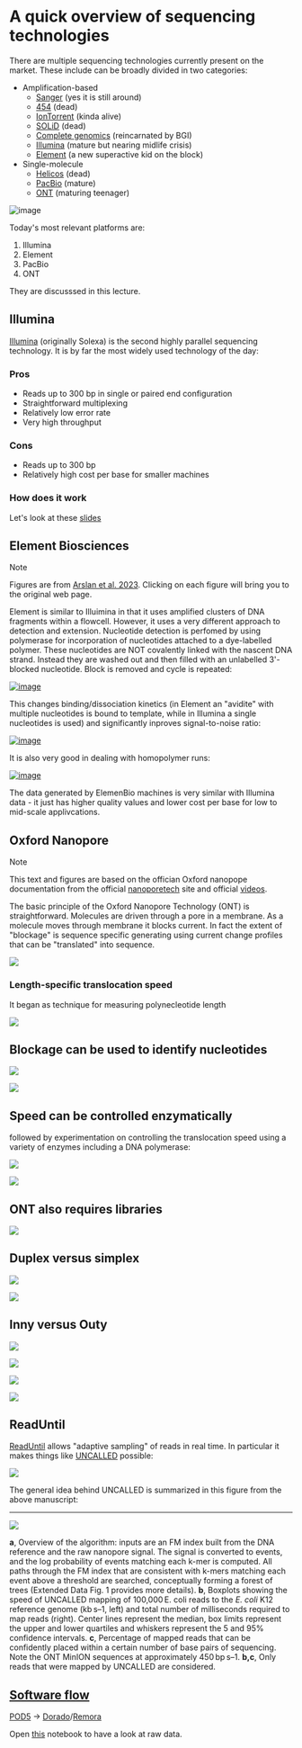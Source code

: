 # A quick overview of sequencing technologies

There are multiple sequencing technologies currently present on the market. These include can be broadly divided in two categories:

- Amplification-based
  - [Sanger](https://www.ncbi.nlm.nih.gov/pmc/articles/PMC431765/pdf/pnas00043-0271.pdf) (yes it is still around)
  - [454](https://www.ncbi.nlm.nih.gov/pmc/articles/PMC1464427/) (dead)
  - [IonTorrent](https://www.nature.com/articles/nature10242) (kinda alive)
  - [SOLiD](https://www.ncbi.nlm.nih.gov/pmc/articles/PMC2752135/) (dead)
  - [Complete genomics](http://www.ncbi.nlm.nih.gov/entrez/query.fcgi?cmd=Retrieve&db=PubMed&dopt=Abstract&list_uids=19892942) (reincarnated by BGI)
  - [Illumina](https://www.ncbi.nlm.nih.gov/pmc/articles/PMC2581791/pdf/nihms72488.pdf) (mature but nearing midlife crisis)
  - [Element](https://www.nature.com/articles/s41587-023-01750-7) (a new superactive kid on the block)
- Single-molecule
  - [Helicos](https://genomebiology.biomedcentral.com/articles/10.1186/gb-2010-11-s1-i14) (dead)
  - [PacBio](https://science.sciencemag.org/content/323/5910/133/) (mature)
  - [ONT](https://pubs.acs.org/doi/full/10.1021/ja1087612) (maturing teenager)

![image](https://github.com/nekrut/BMMB582/assets/4291636/95eae4bc-37ea-417f-a106-f1a6140ad1cb)
 
Today's most relevant platforms are:
  1. Illumina
  2. Element
  3. PacBio
  4. ONT

They are discusssed in this lecture.

## Illumina

[Illumina](https://www.ncbi.nlm.nih.gov/pmc/articles/PMC2581791/pdf/nihms72488.pdf) (originally Solexa) is the second highly parallel sequencing technology. 
It is by far the most widely used technology of the day:

### Pros

- Reads up to 300 bp in single or paired end configuration
- Straightforward multiplexing
- Relatively low error rate
- Very high throughput

### Cons

- Reads up to 300 bp
- Relatively high cost per base for smaller machines

### How does it work

Let's look at these [slides](https://docs.google.com/presentation/d/1oF0dqWpGZOytQeuhgoAK0m53-xmGRnqGkJaYEasuSNo/edit?usp=sharing)

## Element Biosciences

> [!NOTE]
> Figures are from [Arslan et al. 2023](https://www.nature.com/articles/s41587-023-01750-7). Clicking on each figure will bring you to the original web page.

Element is similar to Illuimina in that it uses amplified clusters of DNA fragments within a flowcell. However, it uses a very different approach to detection and extension. Nucleotide detection is perfomed by using polymerase for incorporation of nucleotides attached to a dye-labelled polymer. These nucleotides are NOT covalently linked with the nascent DNA strand. Instead they are washed out and then filled with an unlabelled 3'-blocked nucleotide. Block is removed and cycle is repeated:

[![image](https://github.com/nekrut/BMMB582/assets/4291636/fcd30988-1a88-4325-8958-56c8968371fb)](https://www.nature.com/articles/s41587-023-01750-7/figures/1)

This changes binding/dissociation kinetics (in Element an "avidite" with multiple nucleotides is bound to template, while in Illumina a single nucleotides is used) and significantly inproves signal-to-noise ratio:

[![image](https://github.com/nekrut/BMMB582/assets/4291636/98affedf-fb88-48a9-9f5b-711e36ba2015)](https://www.nature.com/articles/s41587-023-01750-7/figures/3)

It is also very good in dealing with homopolymer runs:

[![image](https://github.com/nekrut/BMMB582/assets/4291636/98ee4b48-4b40-41cd-b793-b61bb2c74480)](https://www.nature.com/articles/s41587-023-01750-7/figures/5)

The data generated by ElemenBio machines is very similar with Illumina data - it just has higher quality values and lower cost per base for low to mid-scale applivcations. 

## Oxford Nanopore

> [!NOTE]
> This text and figures are based on the offician Oxford nanopоре documentation from the official [nanoporetech](https://community.nanoporetech.com/) site and official [videos](https://www.youtube.com/@OxfordNanoporeTechnologies).

The basic principle of the Oxford Nanopore Technology (ONT) is straightforward. Molecules are driven through a pore in a membrane. As a molecule moves through membrane it blocks current. In fact the extent of "blockage" is sequence specific generating using current change profiles that can be "translated" into sequence.    

![](https://i.imgur.com/e6zA8O2.png)

### Length-specific translocation speed

It began as technique for measuring polynecleotide length

[![](https://i.imgur.com/xl8KQjC.png)](https://www.pnas.org/doi/full/10.1073/pnas.93.24.13770)

## Blockage can be used to identify nucleotides

[![](https://i.imgur.com/1dzTNa8.png)](https://www.ncbi.nlm.nih.gov/pmc/articles/PMC2683137/)

![](https://i.imgur.com/Do6TLIh.png)


## Speed can be controlled enzymatically

followed by experimentation on controlling the translocation speed using a variety of enzymes including a DNA polymerase:

[![](https://i.imgur.com/qipZfI0.png)](https://pubs.acs.org/doi/full/10.1021/ja1087612)


![](https://i.imgur.com/Hrnls6l.png)

## ONT also requires libraries

![](https://i.imgur.com/CeecGrO.png)

## Duplex versus simplex

![](https://i.imgur.com/lW90eiu.png)

![](https://i.imgur.com/R5BU1v1.png)

## Inny versus Outy

![](https://i.imgur.com/Vwh99tc.png)


![](https://i.imgur.com/6ewx95i.png)

![](https://i.imgur.com/U3ELctd.png)

![](https://i.imgur.com/HvaD9qH.png)

## ReadUntil

[ReadUntil](https://github.com/nanoporetech/read_until_api) allows "adaptive sampling" of reads in real time. In particular it makes things like [UNCALLED](https://github.com/skovaka/UNCALLED) possible:

[![](https://i.imgur.com/GXs57S3.png)](https://www.nature.com/articles/s41587-020-0731-9)

The general idea behind UNCALLED is summarized in this figure from the above manuscript:

-----

![](https://i.imgur.com/5itIs1D.png)

**a**, Overview of the algorithm: inputs are an FM index built from the DNA reference and the raw nanopore signal. The signal is converted to events, and the log probability of events matching each k-mer is computed. All paths through the FM index that are consistent with k-mers matching each event above a threshold are searched, conceptually forming a forest of trees (Extended Data Fig. 1 provides more details). **b**, Boxplots showing the speed of UNCALLED mapping of 100,000 E. coli reads to the *E. coli* K12 reference genome (kb s–1, left) and total number of milliseconds required to map reads (right). Center lines represent the median, box limits represent the upper and lower quartiles and whiskers represent the 5 and 95% confidence intervals. **c**, Percentage of mapped reads that can be confidently placed within a certain number of base pairs of sequencing. Note the ONT MinION sequences at approximately 450 bp s–1. **b,c**, Only reads that were mapped by UNCALLED are considered.


## [Software flow](https://github.com/nanoporetech)

[POD5](https://github.com/nanoporetech/pod5-file-format) -> [Dorado](https://github.com/nanoporetech/dorado)/[Remora](https://github.com/nanoporetech/remora)

Open [this](https://colab.research.google.com/drive/1GdUhZMmopyUMNTMEJh0TE9GtoIiO-U0-?usp=sharing) notebook to have a look at raw data.
